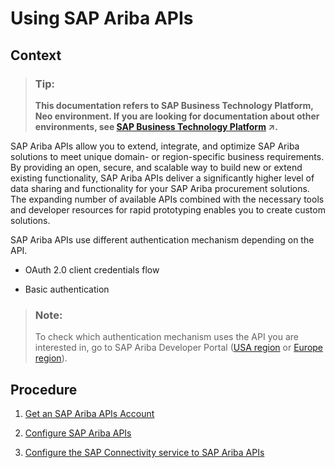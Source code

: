 <!-- loio380422658baa4dca966555efc7b364bf -->

# Using SAP Ariba APIs



## Context

> ### Tip:  
> **This documentation refers to SAP Business Technology Platform, Neo environment. If you are looking for documentation about other environments, see [SAP Business Technology Platform](https://help.sap.com/viewer/65de2977205c403bbc107264b8eccf4b/Cloud/en-US/6a2c1ab5a31b4ed9a2ce17a5329e1dd8.html "SAP Business Technology Platform (SAP BTP) is an integrated offering comprised of four technology portfolios: database and data management, application development and integration, analytics, and intelligent technologies. The platform offers users the ability to turn data into business value, compose end-to-end business processes, and build and extend SAP applications quickly.") :arrow_upper_right:.**

SAP Ariba APIs allow you to extend, integrate, and optimize SAP Ariba solutions to meet unique domain- or region-specific business requirements. By providing an open, secure, and scalable way to build new or extend existing functionality, SAP Ariba APIs deliver a significantly higher level of data sharing and functionality for your SAP Ariba procurement solutions. The expanding number of available APIs combined with the necessary tools and developer resources for rapid prototyping enables you to create custom solutions.

SAP Ariba APIs use different authentication mechanism depending on the API.

-   OAuth 2.0 client credentials flow

-   Basic authentication


> ### Note:  
> To check which authentication mechanism uses the API you are interested in, go to SAP Ariba Developer Portal \([USA region](https://developer.ariba.com/api/) or [Europe region](https://eu.developer.ariba.com/api/)\).



## Procedure

1.  [Get an SAP Ariba APIs Account](get-an-sap-ariba-apis-account-f7dbeb2.md)

2.  [Configure SAP Ariba APIs](configure-sap-ariba-apis-c523842.md)

3.  [Configure the SAP Connectivity service to SAP Ariba APIs](configure-the-sap-connectivity-service-to-sap-ariba-apis-139d777.md)


